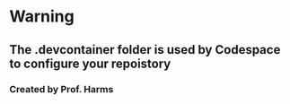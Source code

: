 # Warning

## The **.devcontainer** folder is used by Codespace to configure your repoistory

### Created by Prof. Harms
